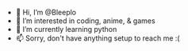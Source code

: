 - 👋 Hi, I’m @Bleeplo
- 👀 I’m interested in coding, anime, & games
- 🌱 I’m currently learning python
- 📫 Sorry, don't have anything setup to reach me :(
